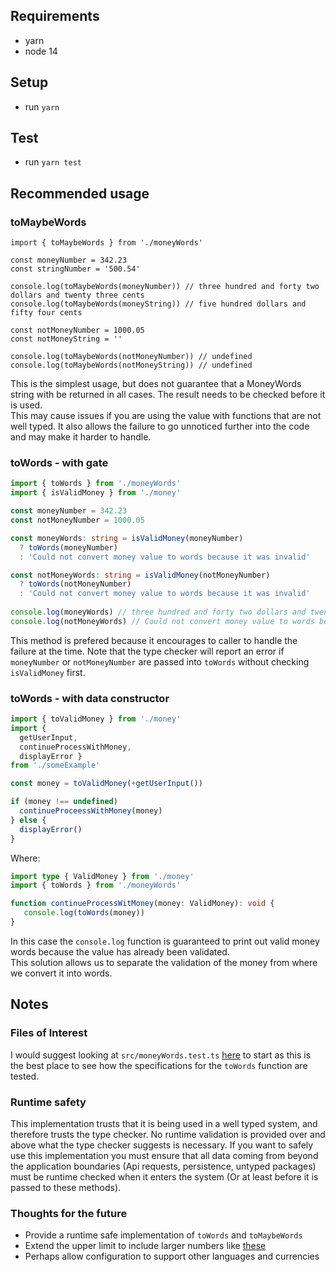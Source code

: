 ## Requirements
- yarn
- node 14

## Setup
- run `yarn`

## Test
- run `yarn test`

## Recommended usage
### toMaybeWords
```
import { toMaybeWords } from './moneyWords'

const moneyNumber = 342.23
const stringNumber = '500.54'

console.log(toMaybeWords(moneyNumber)) // three hundred and forty two dollars and twenty three cents
console.log(toMaybeWords(moneyString)) // five hundred dollars and fifty four cents

const notMoneyNumber = 1000.05
const notMoneyString = ''

console.log(toMaybeWords(notMoneyNumber)) // undefined
console.log(toMaybeWords(notMoneyString)) // undefined
```
This is the simplest usage, but does not guarantee that a MoneyWords string with be returned in all cases.
The result needs to be checked before it is used.  
This may cause issues if you are using the value with functions that are not well typed.
It also allows the failure to go unnoticed further into the code and may make it harder to handle.

### toWords - with gate
```TypeScript
import { toWords } from './moneyWords'
import { isValidMoney } from './money'

const moneyNumber = 342.23
const notMoneyNumber = 1000.05

const moneyWords: string = isValidMoney(moneyNumber) 
  ? toWords(moneyNumber) 
  : 'Could not convert money value to words because it was invalid'

const notMoneyWords: string = isValidMoney(notMoneyNumber) 
  ? toWords(notMoneyNumber) 
  : 'Could not convert money value to words because it was invalid'
  
console.log(moneyWords) // three hundred and forty two dollars and twenty three cents
console.log(notMoneyWords) // Could not convert money value to words because it was invalid
```
This method is prefered because it encourages to caller to handle the failure at the time.
Note that the type checker will report an error if `moneyNumber` or `notMoneyNumber` are passed into `toWords` 
without checking `isValidMoney` first.

### toWords - with data constructor
```TypeScript
import { toValidMoney } from './money'
import { 
  getUserInput, 
  continueProcessWithMoney, 
  displayError } 
from './someExample'

const money = toValidMoney(+getUserInput())

if (money !== undefined)
  continueProceessWithMoney(money)
} else {
  displayError()
}
```
Where:
```TypeScript
import type { ValidMoney } from './money'
import { toWords } from './moneyWords'

function continueProcessWitMoney(money: ValidMoney): void {
   console.log(toWords(money))
}
```
In this case the `console.log` function is guaranteed to print out valid money words because 
the value has already been validated.  
This solution allows us to separate the validation of the money from where we convert it into words.  

## Notes
### Files of Interest
I would suggest looking at `src/moneyWords.test.ts` [here](https://github.com/cedw032/money-words/blob/master/src/moneyWords.test.ts) to start as this is the best place to see how the specifications
for the `toWords` function are tested.
### Runtime safety
This implementation trusts that it is being used in a well typed system, and therefore trusts the type checker.
No runtime validation is provided over and above what the type checker suggests is necessary.
If you want to safely use this implementation you must ensure that all data coming from beyond
the application boundaries (Api requests, persistence, untyped packages) must be runtime checked when it enters
the system (Or at least before it is passed to these methods).
### Thoughts for the future
- Provide a runtime safe implementation of `toWords` and `toMaybeWords`
- Extend the upper limit to include larger numbers like [these](https://simple.wikipedia.org/wiki/Names_for_large_numbers)
- Perhaps allow configuration to support other languages and currencies
